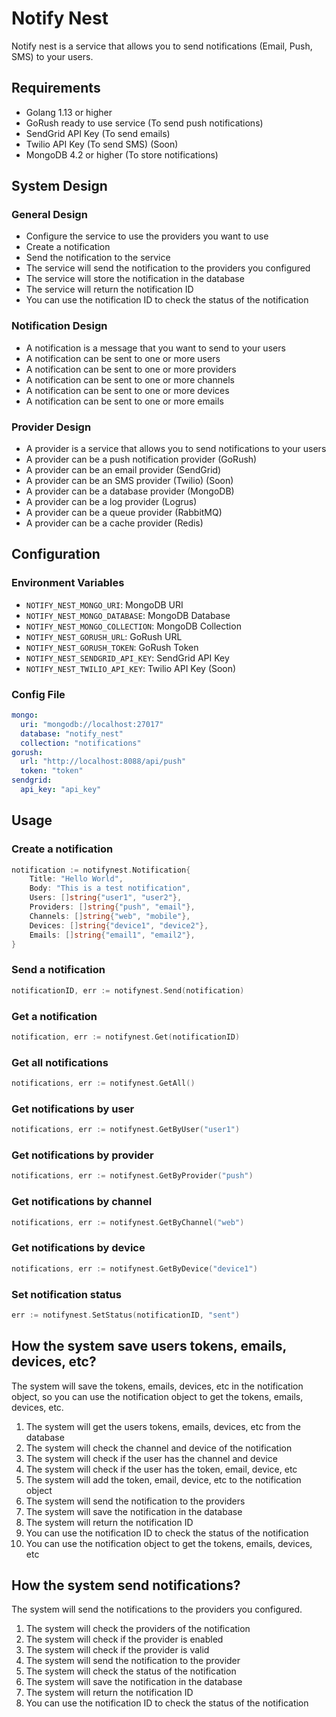# Notify Nest

Notify nest is a service that allows you to send notifications (Email, Push, SMS) to your users.

## Requirements

- Golang 1.13 or higher
- GoRush ready to use service (To send push notifications)
- SendGrid API Key (To send emails)
- Twilio API Key (To send SMS) (Soon)
- MongoDB 4.2 or higher (To store notifications)

## System Design

### General Design

- Configure the service to use the providers you want to use
- Create a notification
- Send the notification to the service
- The service will send the notification to the providers you configured
- The service will store the notification in the database
- The service will return the notification ID
- You can use the notification ID to check the status of the notification

### Notification Design

- A notification is a message that you want to send to your users
- A notification can be sent to one or more users
- A notification can be sent to one or more providers
- A notification can be sent to one or more channels
- A notification can be sent to one or more devices
- A notification can be sent to one or more emails

### Provider Design

- A provider is a service that allows you to send notifications to your users
- A provider can be a push notification provider (GoRush)
- A provider can be an email provider (SendGrid)
- A provider can be an SMS provider (Twilio) (Soon)
- A provider can be a database provider (MongoDB)
- A provider can be a log provider (Logrus)
- A provider can be a queue provider (RabbitMQ)
- A provider can be a cache provider (Redis)

## Configuration

### Environment Variables

- `NOTIFY_NEST_MONGO_URI`: MongoDB URI
- `NOTIFY_NEST_MONGO_DATABASE`: MongoDB Database
- `NOTIFY_NEST_MONGO_COLLECTION`: MongoDB Collection
- `NOTIFY_NEST_GORUSH_URL`: GoRush URL
- `NOTIFY_NEST_GORUSH_TOKEN`: GoRush Token
- `NOTIFY_NEST_SENDGRID_API_KEY`: SendGrid API Key
- `NOTIFY_NEST_TWILIO_API_KEY`: Twilio API Key (Soon)

### Config File

```yaml
mongo:
  uri: "mongodb://localhost:27017"
  database: "notify_nest"
  collection: "notifications"
gorush:
  url: "http://localhost:8088/api/push"
  token: "token"
sendgrid:
  api_key: "api_key"
```

## Usage

### Create a notification

```go
notification := notifynest.Notification{
    Title: "Hello World",
    Body: "This is a test notification",
    Users: []string{"user1", "user2"},
    Providers: []string{"push", "email"},
    Channels: []string{"web", "mobile"},
    Devices: []string{"device1", "device2"},
    Emails: []string{"email1", "email2"},
}
```

### Send a notification

```go
notificationID, err := notifynest.Send(notification)
```

### Get a notification

```go
notification, err := notifynest.Get(notificationID)
```

### Get all notifications

```go
notifications, err := notifynest.GetAll()
```

### Get notifications by user

```go
notifications, err := notifynest.GetByUser("user1")
```

### Get notifications by provider

```go
notifications, err := notifynest.GetByProvider("push")
```

### Get notifications by channel

```go
notifications, err := notifynest.GetByChannel("web")
```

### Get notifications by device

```go
notifications, err := notifynest.GetByDevice("device1")
```

### Set notification status

```go
err := notifynest.SetStatus(notificationID, "sent")
```

## How the system save users tokens, emails, devices, etc?

The system will save the tokens, emails, devices, etc in the notification object, so you can use the notification object
to get the tokens, emails, devices, etc.

1. The system will get the users tokens, emails, devices, etc from the database
2. The system will check the channel and device of the notification
3. The system will check if the user has the channel and device
4. The system will check if the user has the token, email, device, etc
5. The system will add the token, email, device, etc to the notification object
6. The system will send the notification to the providers
7. The system will save the notification in the database
8. The system will return the notification ID
9. You can use the notification ID to check the status of the notification
10. You can use the notification object to get the tokens, emails, devices, etc

## How the system send notifications?

The system will send the notifications to the providers you configured.

1. The system will check the providers of the notification
2. The system will check if the provider is enabled
3. The system will check if the provider is valid
4. The system will send the notification to the provider
5. The system will check the status of the notification
6. The system will save the notification in the database
7. The system will return the notification ID
8. You can use the notification ID to check the status of the notification

